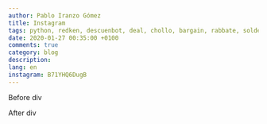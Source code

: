 ```yaml
---
author: Pablo Iranzo Gómez
title: Instagram
tags: python, redken, descuenbot, deal, chollo, bargain, rabbate, soldes
date: 2020-01-27 00:35:00 +0100
comments: true
category: blog
description:
lang: en
instagram: B71YHQ6DugB
---
```


Before div

<div id="photoswipe-instagram" class="photoswipe-gallery" data-gallery-id="BwWo35fAcR3" itemscope itemtype="http://schema.org/ImageGallery">
<div></div>
</div>
After div

<div id="photoswipe-instagram" class="photoswipe-gallery" data-gallery-id="B71YHQ6DugB" itemscope itemtype="http://schema.org/ImageGallery">
<div></div>
</div>
